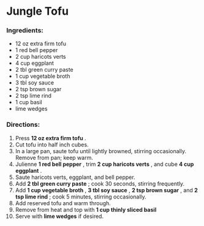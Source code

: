 # Jungle Tofu 

### Ingredients: 
* 12 oz extra firm tofu
* 1 red bell pepper
* 2 cup haricots verts
* 4 cup eggplant
* 2 tbl green curry paste
* 1 cup vegetable broth
* 3 tbl soy sauce
* 2 tsp brown sugar
* 2 tsp lime rind
* 1 cup basil
*  lime wedges

### Directions: 
1. Press **12 oz extra firm tofu** . 
2. Cut tofu into half inch cubes. 
3. In a large pan, saute tofu until lightly browned, stirring occasionally. Remove from pan; keep warm. 
4. Julienne **1 red bell pepper** , trim **2 cup haricots verts** , and cube **4 cup eggplant** . 
5. Saute haricots verts, eggplant, and bell pepper. 
6. Add **2 tbl green curry paste** ; cook 30 seconds, stirring frequently. 
7. Add **1 cup vegetable broth** , **3 tbl soy sauce** , **2 tsp brown sugar** , and **2 tsp lime rind** ; cook 5 minutes, stirring occasionally. 
8. Add reserved tofu and warm through. 
9. Remove from heat and top with **1 cup thinly sliced basil** 
10. Serve with **lime wedges** if desired. 
